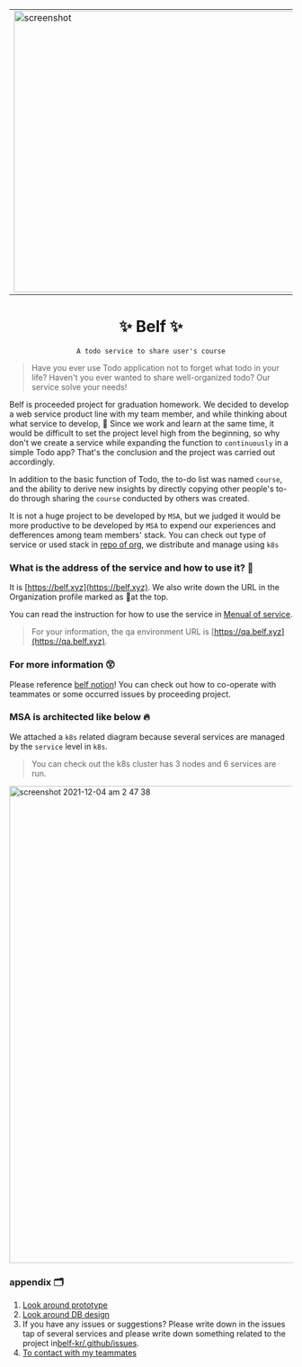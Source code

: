 <p align="center">
  <table align="center">
    <tbody>
      <tr>
        <td>
          <img src="https://user-images.githubusercontent.com/63892989/144641795-319226e1-b98a-4876-be67-e1d14c11d8a3.png" alt="screenshot" width="500" />
        </td>
        <td>
          <img src="https://user-images.githubusercontent.com/63892989/144641821-b6e00be9-350f-433d-9d36-951241ddaf71.png" alt="screenshot" width="500" />
        </td>
      </tr>
    </tbody>
  </table>
  <h1 align="center">
    ✨ Belf ✨
  </h1>
</p>
<div align="center">

`A todo service to share user's course`

</div>
<p>

> Have you ever use Todo application not to forget what todo in your life? Haven't you ever wanted to share well-organized todo?
> Our service solve your needs!

Belf is proceeded project for graduation homework. We decided to develop a web service product line with my team member, and while thinking about what service to develop, 🤔 Since we work and learn at the same time, it would be difficult to set the project level high from the beginning, so why don't we create a service while expanding the function to `continuously` in a simple Todo app? That's the conclusion and the project was carried out accordingly.

In addition to the basic function of Todo, the to-do list was named `course`, and the ability to derive new insights by directly copying other people's to-do through sharing the `course` conducted by others was created.

It is not a huge project to be developed by `MSA`, but we judged it would be more productive to be developed by `MSA` to expend our experiences and defferences among team members' stack.
You can check out type of service or used stack in [repo of org](https://github.com/orgs/belf-kr/repositories), we distribute and manage using `k8s`

</p>

### What is the address of the service and how to use it? 📱

It is [https://belf.xyz](https://belf.xyz). We also write down the URL in the Organization profile marked as 🔗at the top.

You can read the instruction for how to use the service in [Menual of service](https://parkgang.notion.site/36f01d56dff643dfa1db264e33f18d7d).

> For your information, the qa environment URL is [https://qa.belf.xyz](https://qa.belf.xyz).

### For more information 😲

Please reference [belf notion](https://parkgang.notion.site/Belf-27b87963790b4e43baae2e0c3c6ae123)!
You can check out how to co-operate with teammates or some occurred issues by proceeding project.

### MSA is architected like below 🔥

We attached a `k8s` related diagram because several services are managed by the `service` level in `k8s`.

> You can check out the k8s cluster has 3 nodes and 6 services are run.

<img width="848" alt="screenshot 2021-12-04 am 2 47 38" src="https://user-images.githubusercontent.com/63892989/144649064-f7a18fdf-b91c-4f5e-8b02-748aa0879ee0.png">

### appendix 🗂

1. [Look around prototype](https://xd.adobe.com/view/ffec9bcc-87d9-4bc6-b873-721709411173-aabf)
1. [Look around DB design](https://parkgang.notion.site/DB-55e662c356b54643a7b8d370cdde8adc)
1. If you have any issues or suggestions? Please write down in the issues tap of several services and please write down something related to the project in[belf-kr/.github/issues](https://github.com/belf-kr/.github/issues).
1. [To contact with my teammates](http://belfhq.slack.com)
